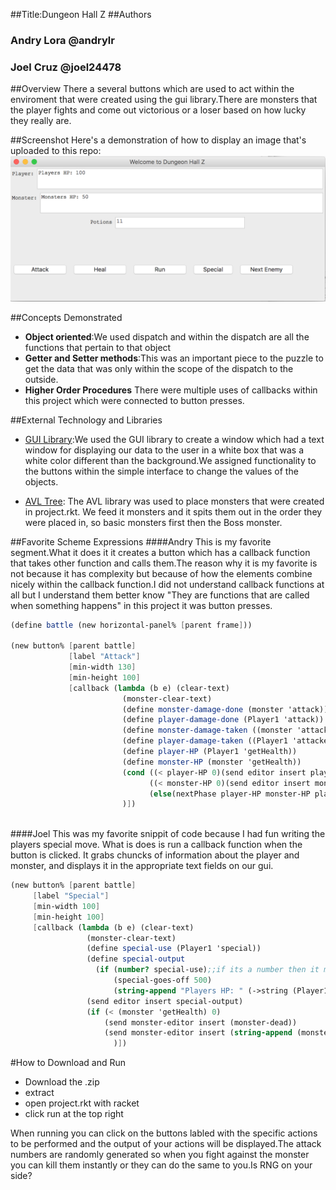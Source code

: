 ##Title:Dungeon Hall Z
##Authors
### Andry Lora @andrylr
### Joel Cruz @joel24478


##Overview
There a several buttons which are used to act within the enviroment that were created using the gui library.There are monsters that the player fights and come out victorious or a loser based on how lucky they really are.

##Screenshot
Here's a demonstration of how to display an image that's uploaded to this repo:
![screenshot showing env diagram](https://github.com/oplS16projects/Lora-Cruz/blob/master/Screen%20Shot%202016-04-29%20at%2011.23.52%20AM.png)

##Concepts Demonstrated

* **Object oriented**:We used dispatch and within the dispatch are all the functions that pertain to that object
* **Getter and Setter methods**:This was an important piece to the puzzle to get the data that was only within the scope
of the dispatch to the outside.
* **Higher Order Procedures** There were multiple uses of callbacks within this project which were connected to button presses.

##External Technology and Libraries

* [GUI Library](https://docs.racket-lang.org/gui/):We used the GUI library to create a window which had a text window for displaying our data to the user in a white box
that was a white color different than the background.We assigned functionality to the buttons within the simple interface to change 
the values of the objects.

* [AVL Tree](https://docs.racket-lang.org/avl/index.html): The AVL library was used to place monsters that were created in project.rkt. We feed it monsters and it spits them out in the order they were placed in, so basic monsters first then the Boss monster. 

##Favorite Scheme Expressions
####Andry 
This is my favorite segment.What it does it it creates a button which has a callback function that takes other function and calls them.The reason why it is my favorite is not because it has complexity but because of how the elements combine nicely within the callback function.I did not understand callback functions at all but I understand them better know "They are functions that are called when something happens" in this project it was button presses.
```scheme
(define battle (new horizontal-panel% [parent frame]))

(new button% [parent battle]
             [label "Attack"]
             [min-width 130]
             [min-height 100]
             [callback (lambda (b e) (clear-text)    
                         (monster-clear-text)
                         (define monster-damage-done (monster 'attack))
                         (define player-damage-done (Player1 'attack))  
                         (define monster-damage-taken ((monster 'attacked) player-damage-done))
                         (define player-damage-taken ((Player1 'attacked) monster-damage-done))
                         (define player-HP (Player1 'getHealth))
                         (define monster-HP (monster 'getHealth))
                         (cond ((< player-HP 0)(send editor insert player-dead))
                               ((< monster-HP 0)(send editor insert monster-dead))
                               (else(nextPhase player-HP monster-HP player-damage-done monster-damage-done)))
                         )])
                 
```
####Joel
This was my favorite snippit of code because I had fun writing the players special move. What is does is run a callback function when the button is clicked. It grabs chuncks of information about the player and monster, and displays it in the appropriate text fields on our gui.
```scheme
(new button% [parent battle]
     [label "Special"]
     [min-width 100]
     [min-height 100]
     [callback (lambda (b e) (clear-text)
                 (monster-clear-text)
                 (define special-use (Player1 'special))
                 (define special-output
                   (if (number? special-use);;if its a number then it means we can attack
                       (special-goes-off 500)
                       (string-append "Players HP: " (->string (Player1 'getHealth)) (->string special-use)))) ;;else we got the string "Cant use special yet!"
                 (send editor insert special-output)
                 (if (< (monster 'getHealth) 0)
                     (send monster-editor insert (monster-dead))
                     (send monster-editor insert (string-append (monster-attack-output (monster 'getHealth) (monster 'attack)))))
                       )])
```

#How to Download and Run
* Download the .zip
* extract
* open project.rkt with racket
* click run at the top right

When running you can click on the buttons labled with the specific actions to be performed and the output of your actions will be displayed.The attack numbers are randomly generated so when you fight against the monster you can kill them instantly or they can do the same to you.Is RNG on your side?
